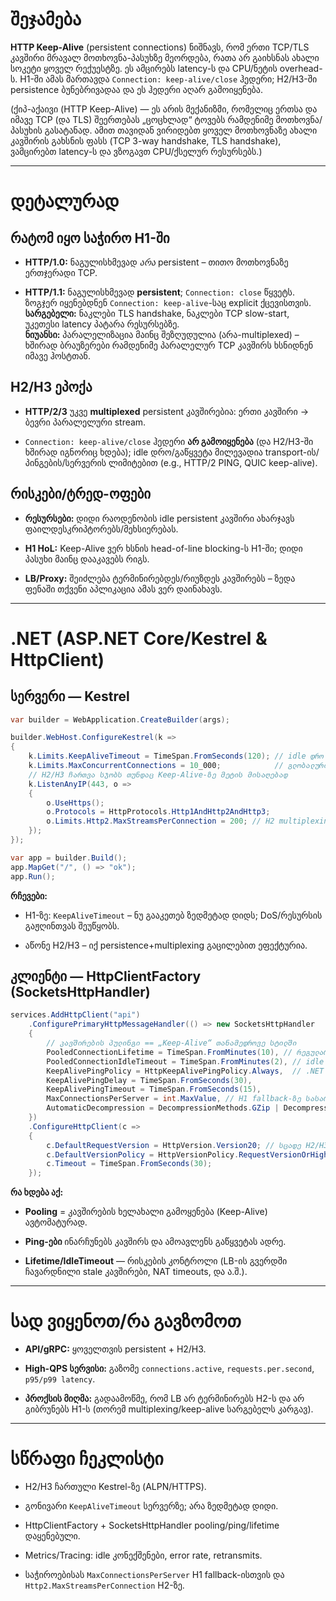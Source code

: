 
# შეჯამება

**HTTP Keep-Alive** (persistent connections) ნიშნავს, რომ ერთი TCP/TLS კავშირი მრავალ მოთხოვნა-პასუხზე მეორდება, რათა არ გაიხსნას ახალი სოკეტი ყოველ რექუესტზე. ეს ამცირებს latency-ს და CPU/ნეტის overhead-ს. H1-ში ამას მართავდა `Connection: keep-alive/close` ჰედერი; H2/H3-ში persistence ბუნებრივადაა და ეს ჰედერი აღარ გამოიყენება.

(ქიპ-აქაივი (HTTP Keep-Alive) — ეს არის მექანიზმი, რომელიც ერთსა და იმავე TCP (და TLS) შეერთებას „ცოცხლად“ ტოვებს რამდენიმე მოთხოვნა/პასუხის გასატანად. ამით თავიდან ვირიდებთ ყოველ მოთხოვნაზე ახალი კავშირის გახსნის ფასს (TCP 3-way handshake, TLS handshake), ვამცირებთ latency-ს და ვზოგავთ CPU/ქსელურ რესურსებს.)

---

# დეტალურად

## რატომ იყო საჭირო H1-ში

- **HTTP/1.0:** ნაგულისხმევად _არა_ persistent – თითო მოთხოვნაზე ერთჯერადი TCP.
    
- **HTTP/1.1:** ნაგულისხმევად **persistent**; `Connection: close` წყვეტს. ზოგჯერ იყენებდნენ `Connection: keep-alive`-საც explicit ქცევისთვის.  
    **სარგებელი:** ნაკლები TLS handshake, ნაკლები TCP slow-start, უკეთესი latency პატარა რესურსებზე.  
    **ნიუანსი:** პარალელიზაცია მაინც შეზღუდულია (არა-multiplexed) – ხშირად ბრაუზერები რამდენიმე პარალელურ TCP კავშირს ხსნიდნენ იმავე ჰოსტთან.
    

## H2/H3 ეპოქა

- **HTTP/2/3** უკვე **multiplexed** persistent კავშირებია: ერთი კავშირი → ბევრი პარალელური stream.
    
- `Connection: keep-alive/close` ჰედერი **არ გამოიყენება** (და H2/H3-ში ხშირად იგნორიც ხდება); idle დრო/გაწყვეტა მილევადია transport-ის/პინგების/სერვერის ლიმიტებით (e.g., HTTP/2 PING, QUIC keep-alive).
    

## რისკები/ტრედ-ოფები

- **რესურსები:** დიდი რაოდენობის idle persistent კავშირი ახარჯავს ფაილდესკრიპტორებს/მეხსიერებას.
    
- **H1 HoL:** Keep-Alive ვერ ხსნის head-of-line blocking-ს H1-ში; დიდი პასუხი მაინც დააკავებს რიგს.
    
- **LB/Proxy:** შეიძლება ტერმინირებდეს/რიუზდეს კავშირებს – ზედა ფენაში თქვენი აპლიკაცია ამას ვერ დაინახავს.
    

---

# .NET (ASP.NET Core/Kestrel & HttpClient)

## სერვერი — Kestrel

```csharp
var builder = WebApplication.CreateBuilder(args);

builder.WebHost.ConfigureKestrel(k =>
{
    k.Limits.KeepAliveTimeout = TimeSpan.FromSeconds(120); // idle დრო ერთ კავშირზე
    k.Limits.MaxConcurrentConnections = 10_000;            // გლობალური ლიმიტი
    // H2/H3 ჩართვა სჯობს თუნდაც Keep-Alive-ზე მეტის მისაღებად
    k.ListenAnyIP(443, o =>
    {
        o.UseHttps();
        o.Protocols = HttpProtocols.Http1AndHttp2AndHttp3;
        o.Limits.Http2.MaxStreamsPerConnection = 200; // H2 multiplexing ლიმიტი
    });
});

var app = builder.Build();
app.MapGet("/", () => "ok");
app.Run();
```

**რჩევები:**

- H1-ზე: `KeepAliveTimeout` – ნუ გააკეთებ ზედმეტად დიდს; DoS/რესურსის გაჟღინთვას შეუწყობს.
    
- აწონე H2/H3 – იქ persistence+multiplexing გაცილებით ეფექტურია.
    

## კლიენტი — HttpClientFactory (SocketsHttpHandler)

```csharp
services.AddHttpClient("api")
    .ConfigurePrimaryHttpMessageHandler(() => new SocketsHttpHandler
    {
        // კავშირების პულინგი == „Keep-Alive“ თანამედროვე სტილში
        PooledConnectionLifetime = TimeSpan.FromMinutes(10), // რეგულარული როტაცია
        PooledConnectionIdleTimeout = TimeSpan.FromMinutes(2), // idle გაწყვეტა
        KeepAlivePingPolicy = HttpKeepAlivePingPolicy.Always,  // .NET 7+
        KeepAlivePingDelay = TimeSpan.FromSeconds(30),
        KeepAlivePingTimeout = TimeSpan.FromSeconds(15),
        MaxConnectionsPerServer = int.MaxValue, // H1 fallback-ზე სასარგებლო
        AutomaticDecompression = DecompressionMethods.GZip | DecompressionMethods.Deflate
    })
    .ConfigureHttpClient(c =>
    {
        c.DefaultRequestVersion = HttpVersion.Version20; // სცადე H2/H3
        c.DefaultVersionPolicy = HttpVersionPolicy.RequestVersionOrHigher;
        c.Timeout = TimeSpan.FromSeconds(30);
    });
```

**რა ხდება აქ:**

- **Pooling** = კავშირების ხელახალი გამოყენება (Keep-Alive) ავტომატურად.
    
- **Ping-ები** ინარჩუნებს კავშირს და ამოავლენს გაწყვეტას ადრე.
    
- **Lifetime/IdleTimeout** — რისკების კონტროლი (LB-ის გვერდში ჩავარდნილი stale კავშირები, NAT timeouts, და ა.შ.).
    

---

# სად ვიყენოთ/რა გავზომოთ

- **API/gRPC:** ყოველთვის persistent + H2/H3.
    
- **High-QPS სერვისი:** გაზომე `connections.active`, `requests.per.second`, `p95/p99 latency`.
    
- **პროქსის მიღმა:** გადაამოწმე, რომ LB არ ტერმინირებს H2-ს და არ გიბრუნებს H1-ს (თორემ multiplexing/keep-alive სარგებელს კარგავ).
    

---

# სწრაფი ჩეკლისტი

-  H2/H3 ჩართული Kestrel-ზე (ALPN/HTTPS).
    
-  გონივარი `KeepAliveTimeout` სერვერზე; არა ზედმეტად დიდი.
    
-  HttpClientFactory + SocketsHttpHandler pooling/ping/lifetime დაყენებული.
    
-  Metrics/Tracing: idle კონექშენები, error rate, retransmits.
    
-  საჭიროებისას `MaxConnectionsPerServer` H1 fallback-ისთვის და `Http2.MaxStreamsPerConnection` H2-ზე.
    
